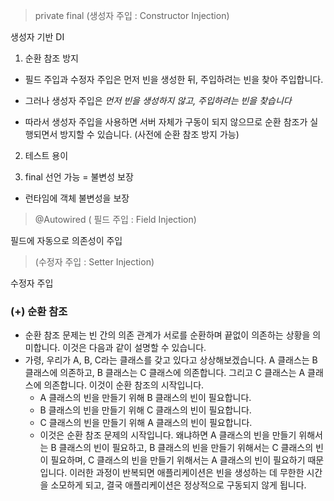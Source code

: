 > private final (생성자 주입 : Constructor Injection)

생성자 기반 DI

1. 순환 참조 방지

- 필드 주입과 수정자 주입은 먼저 빈을 생성한 뒤, 주입하려는 빈을 찾아 주입합니다.

- 그러나 생성자 주입은 *먼저 빈을 생성하지 않고, 주입하려는 빈을 찾습니다*

- 따라서 생성자 주입을 사용하면 서버 자체가 구동이 되지 않으므로 순환 참조가 실행되면서 방지할 수 있습니다. (사전에 순환 참조 방지 가능)

2. 테스트 용이

3. final 선언 가능 = 불변성 보장

- 런타임에 객체 불변성을 보장

> @Autowired ( 필드 주입 : Field Injection)

필드에 자동으로 의존성이 주입
 
> (수정자 주입 : Setter Injection)

수정자 주입

### (+) 순환 참조 
- 순환 참조 문제는 빈 간의 의존 관계가 서로를 순환하며 끝없이 의존하는 상황을 의미합니다. 이것은 다음과 같이 설명할 수 있습니다.
- 가령, 우리가 A, B, C라는 클래스를 갖고 있다고 상상해보겠습니다. A 클래스는 B 클래스에 의존하고, B 클래스는 C 클래스에 의존합니다. 그리고 C 클래스는 A 클래스에 의존합니다. 이것이 순환 참조의
  시작입니다.
    - A 클래스의 빈을 만들기 위해 B 클래스의 빈이 필요합니다.
    - B 클래스의 빈을 만들기 위해 C 클래스의 빈이 필요합니다.
    - C 클래스의 빈을 만들기 위해 A 클래스의 빈이 필요합니다.
    - 이것은 순환 참조 문제의 시작입니다. 왜냐하면 A 클래스의 빈을 만들기 위해서는 B 클래스의 빈이 필요하고, B 클래스의 빈을 만들기 위해서는 C 클래스의 빈이 필요하며, C 클래스의 빈을 만들기 위해서는
      A 클래스의 빈이 필요하기 때문입니다. 이러한 과정이 반복되면 애플리케이션은 빈을 생성하는 데 무한한 시간을 소모하게 되고, 결국 애플리케이션은 정상적으로 구동되지 않게 됩니다.